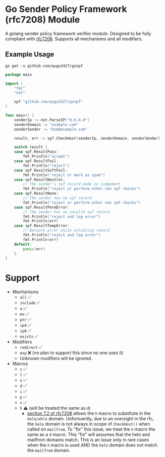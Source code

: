 # Go Sender Policy Framework (rfc7208) Module
A golang sender policy framework verifier module. Designed to be fully compliant with [rfc7208](https://www.rfc-editor.org/rfc/rfc7208). Supports all mechanisms and all modifiers.

## Example Usage
```
go get -u github.com/qugu2427/gospf
```
```go
package main

import (
	"fmt"
	"net"

	spf "github.com/qugu2427/gospf"
)

func main() {
	senderIp := net.ParseIP("0.0.0.0")
	senderDomain := "example.com"
    senderSender := "bob@example.com"

	result, err := spf.CheckHost(senderIp, senderDomain, senderSender)

	switch result {
	case spf.ResultPass:
		fmt.Println("accept")
	case spf.ResultFail:
		fmt.Println("reject")
	case spf.ResultSoftFail:
		fmt.Println("reject or mark as spam")
	case spf.ResultNeutral:
		// The sender's spf record made no judgement
		fmt.Println("reject or perform other non spf checks")
	case spf.ResultNone:
		// The sender has no spf record
		fmt.Println("reject or perform other non spf checks")
	case spf.ResultPermError:
		// The sender has an invalid spf record
		fmt.Println("reject and log error")
		fmt.Println(err)
	case spf.ResultTempError:
		// Network error while evluating record
		fmt.Println("reject and log error")
		fmt.Println(err)
	default:
		panic(err)
	}
}
```

# Support
- Mechanisms
	* `all` ✅
	* `include` ✅
	* `a` ✅
	* `mx` ✅
	* `ptr` ✅
	* `ip4` ✅
	* `ip6` ✅
	* `exists` ✅
- Modifiers
	* `redirect` ✅
	* `exp` ❌ (no plan to support this since no one uses it)
	* Unknown modifiers will be ignored.
- Macros
	* `s` ✅
	* `l` ✅
	* `o` ✅
	* `d` ✅
	* `i` ✅
	* `p` ✅
	* `v` ✅
	* `h` ⚠️ (will be treated the same as `d`)
		- [section 7.2 of rfc7208](https://www.rfc-editor.org/rfc/rfc7208#section-7.2) allows the `h` macro to substitute in the `helo/ehlo` domain. Unfortuently, due to an oversight in the rfc, the `helo` domain is not always in scope of `CheckHost()` when called on `mailfrom`. To "fix" this issue, we treat the `h` macro the same as a `d` macro. This "fix" will assumes that the helo and mailfrom domains match. This is an issue only in rare cases when the `h` macro is used AND the `helo` domain does not match the `mailfrom` domain.
		